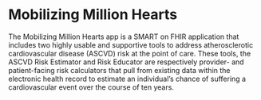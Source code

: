 # Mobilizing Million Hearts
The Mobilizing Million Hearts app is a SMART on FHIR application that includes two highly usable and supportive tools to address atherosclerotic cardiovascular disease (ASCVD) risk at the point of care. These tools, the ASCVD Risk Estimator and Risk Educator are respectively provider- and patient-facing risk calculators that pull from existing data within the electronic health record to estimate an individual’s chance of suffering a cardiovascular event over the course of ten years.
